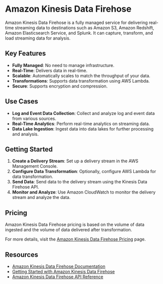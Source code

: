 # Amazon Kinesis Data Firehose

Amazon Kinesis Data Firehose is a fully managed service for delivering real-time streaming data to destinations such as Amazon S3, Amazon Redshift, Amazon Elasticsearch Service, and Splunk. It can capture, transform, and load streaming data for analysis.

## Key Features

- **Fully Managed**: No need to manage infrastructure.
- **Real-Time**: Delivers data in real-time.
- **Scalable**: Automatically scales to match the throughput of your data.
- **Transformations**: Supports data transformation using AWS Lambda.
- **Secure**: Supports encryption and compression.

## Use Cases

- **Log and Event Data Collection**: Collect and analyze log and event data from various sources.
- **Real-Time Analytics**: Perform real-time analytics on streaming data.
- **Data Lake Ingestion**: Ingest data into data lakes for further processing and analysis.

## Getting Started

1. **Create a Delivery Stream**: Set up a delivery stream in the AWS Management Console.
2. **Configure Data Transformation**: Optionally, configure AWS Lambda for data transformation.
3. **Send Data**: Send data to the delivery stream using the Kinesis Data Firehose API.
4. **Monitor and Analyze**: Use Amazon CloudWatch to monitor the delivery stream and analyze the data.

## Pricing

Amazon Kinesis Data Firehose pricing is based on the volume of data ingested and the volume of data delivered after transformation.

For more details, visit the [Amazon Kinesis Data Firehose Pricing](https://aws.amazon.com/kinesis/data-firehose/pricing/) page.

## Resources

- [Amazon Kinesis Data Firehose Documentation](https://docs.aws.amazon.com/firehose/latest/dev/what-is-this-service.html)
- [Getting Started with Amazon Kinesis Data Firehose](https://docs.aws.amazon.com/firehose/latest/dev/getting-started.html)
- [Amazon Kinesis Data Firehose API Reference](https://docs.aws.amazon.com/firehose/latest/APIReference/Welcome.html)
